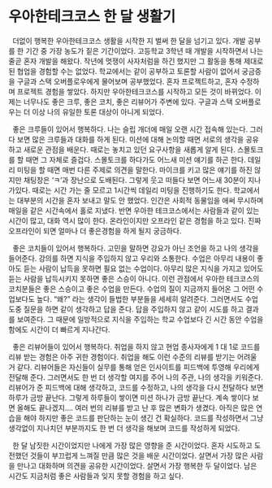 # 우아한테크코스 한 달 생활기
&nbsp;&nbsp;더없이 행복한 우아한테크코스 생활을 시작한 지 벌써 한 달을 넘기고 있다. 개발 공부를 한 기간 중 가장 농도가 짙은 기간이었다. 고등학교 3학년 때 개발을 시작하면서 나는 
줄곧 혼자 개발을 해왔다. 작년에 멋쟁이 사자처럼을 하긴 했지만 그 활동을 통해 제대로 된 협업을 경험할 수는 없었다. 학교에서는 같이 공부하고 토론할 사람이 없어서 궁금증을 구글과 
스택 오버플로우에게 물어보며 공부했었다. 혼자 프로젝트하고, 혼자 수정하며 프로젝트 경험을 쌓았다. 하지만 우아한테크코스를 시작하고 모든 것이 바뀌었다. 이제는 너무나도 좋은 크루, 
좋은 코치, 좋은 리뷰어가 주변에 있다. 구글과 스택 오버플로우는 더 이상 나의 유일한 토론 대상이 아니게 되었다.  

&nbsp;&nbsp;좋은 크루들이 있어서 행복하다. 나는 슬립 개더에 매일 오랜 시간 접속해 있는다. 그러다 보면 많은 크루들과 대화를 하게 된다. 미션에 대해 논의할 때면 서로의 생각을 
공유하고 새로운 관점을 배운다. 때로는 놓치고 있던 요구사항을 새롭게 알게 된다. 스몰토크를 할 때면 그 자체로 즐겁다. 스몰토크를 하다가도 어느새 미션 얘기를 하곤 한다. 데일리 
미팅을 할 때면 매번 다른 주제로 의견을 말한다. 마이크를 키고 많은 얘기를 하진 않지만 채팅창은 ‘ㅋ’과 장난으로 도배된다. 그렇게 웃고 떠들다 보면 어느새 30분이 지나가있다. 
때로는 시간 가는 줄 모르고 1시간씩 데일리 미팅을 진행하기도 한다. 학교에서는 대부분의 시간을 혼자 보내고 말도 안 했었다. 인간은 사회적 동물임을 애써 무시하며 매일을 같은
시간속에서 홀로 지냈다. 반면 우아한 테크코스에서는 사람들과 같이 있는 시간이 많고, 대화 역시 많이 한다. 온라인이지만 오프라인 같은 경험을 하고 있다. 진짜 오프라인이 되면 얼마나
더 좋은경험을 하게 될지 궁금하다.  

&nbsp;&nbsp;좋은 코치들이 있어서 행복하다. 고민을 말하면 강요가 아닌 조언을 하고 나의 생각을 들어준다. 강의를 하면 지식을 주입하지 않고 우리와 소통한다. 수업은 아무리 내용이 
좋아도 듣는 사람이 납득을 못하면 필요 없는 수업이다. 아무리 많은 지식을 가지고 있어도 듣는 사람을 납득시키지 못하면 좋은 스승이 아니다. 이런 관점에서 우아한 테크코스의 코치분들은 
좋은 스승이고 좋은 수업을 만든다. 수업의 질이 지금까지 들어온 그 어떤 수업보다도 높다. “왜?” 라는 생각이 들법한 부분들을 세세히 알려준다. 그러면서도 수업 도중 질문을 하면 같이 
생각하고 답을 준다. 답을 주입하지 않고 같이 시도를 하고 결과를 보여준다. 그 때문에 일방적으로 지식을 주입하는 학교 수업보다 긴 시간 동안 수업을 함에도 시간이 더 빠르게 지나간다.  

&nbsp;&nbsp;좋은 리뷰어들이 있어서 행복하다. 취업을 하지 않고 현업 종사자에게 1 대 1로 코드를 리뷰 받는 경험은 아주 귀한 경험이다. 취업을 해도 이런 수준의 리뷰를 받기는 어려울 거 같다. 
리뷰어들은 자신들이 실무를 통해 얻은 인사이트를 피드백에 투영해 우리에게 전달해 준다. 그러면서도 한 번 더 생각할 여지를 주어 나의 주관, 나의 생각을 키워준다. 리뷰어가 준 피드백에 
대해 생각하고, 코드를 수정하고, 나의 생각을 다시 전달하다 보면 하루가 금방 끝난다. 그렇게 하루들이 쌓이면 미션 하나가 금방 끝난다. 계속 쌓이다 보면 올해도 끝나겠지…. 여러 번의 
리뷰를 받고 난 후 많은 변화가 생겼다. 아직은 많은 연습을 해야 하지만 좋은 코드를 판단하는 눈이 생긴 건 확실하다. 코드를 작성하면서 그냥 생각없이 지나치던 부분까지도 한 번 
더 생각을 해보며 코드를 작성하게 되었다.  

&nbsp;&nbsp;한 달 남짓한 시간이었지만 나에게 가장 많은 영향을 준 시간이었다. 혼자 시도하고 도전했던 것들이 부끄럽게 느껴질 만큼 많은 것을 배운 시간이었다. 살면서 가장 많은 
사람을 만나고 대화하며 의견을 공유한 시간이었다. 살면서 가장 행복한 두 달이었다. 남은 시간도 지금처럼 좋은 사람들과 잊지 못할 경험을 하고 싶다.








